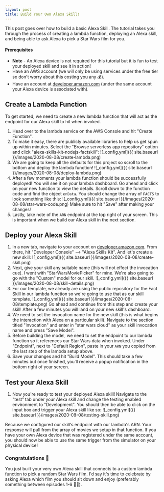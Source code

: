 ```yaml
---
layout: post
title: Build Your Own Alexa Skill!
---
```


This post goes over how to build a basic Alexa Skill. The tutorial takes you through the process of creating a lambda function, deploying an Alexa skill, and being able to ask Alexa to pick a Star Wars film for you.

#### Prerequisites
- **Note** - An Alexa device is not required for this tutorial but it is fun to test your deployed skill and see it in action!
- Have an AWS account (we will only be using services under the free tier so don't worry about this costing you any 💰).
- Have an account at [developer.amazon.com](https://www.developer.amazon.com) (under the same account your Alexa device is associated with).

## Create a Lambda Function
To get started, we need to create a new lambda function that will act as the endpoint for our Alexa skill to hit when invoked.
1. Head over to the lambda service on the AWS Console and hit "Create Function".
2. To make it easy, there are publicly available libraries to help us get spun up within minutes. Select the "Browse serverless app repository" option and click "alexa-skills-kit-nodejs-factskill":
![_config.yml]({{ site.baseurl }}/images/2020-08-08/create-lambda.png)
3. We are going to keep all the defaults for this project so scroll to the bottom and deploy the lambda function!
![_config.yml]({{ site.baseurl }}/images/2020-08-08/deploy-lambda.png)
4. After a few moments your lambda function should be successfully deployed! You will see it on your lambda dashboard. Go ahead and click on your new function to view the details. Scroll down to the function code and find the object `enData`. You should change the array of `FACTS` to look something like this:
![_config.yml]({{ site.baseurl }}/images/2020-08-08/star-wars-code.png)
Make sure to hit "Save" after making your changes!
5. Lastly, take note of the `ARN` endpoint at the top right of your screen. This is important when we build our Alexa skill in the next section.

## Deploy your Alexa Skill
1. In a new tab, navigate to your account on [developer.amazon.com](https://www.developer.amazon.com). From there,
hit "Developer Console" --> "Alexa Skills Kit". And let's create a new skill:
![_config.yml]({{ site.baseurl }}/images/2020-08-08/create-skill.png)
2. Next, give your skill any suitable name (this will not effect the invocation cue). I went with "StarWarsMoviePicker" for mine. We're also going to go with the "Custom" model for our skill.
![_config.yml]({{ site.baseurl }}/images/2020-08-08/skill-details.png)
3. For our template, we already are using the public repository for the Fact Skill in our lambda function so we're going to use that as our skill template.
![_config.yml]({{ site.baseurl }}/images/2020-08-08/template.png)
Go ahead and continue from this step and create your skill! After a few minutes you will land on your new skill's dashboard.
4. We need to set the invocation name for the new skill (this is what begins the interaction with Alexa on a particular skill). Navigate to the section titled "Invocation" and enter in "star wars cloud" as your skill invocation name and press "Save Model".
5. Before building the model, we need to set the endpoint to our lambda function so it references our Star Wars data when invoked. Under "Endpoint", next to "Default Region", paste in your `ARN` you copied from the last step of the lambda setup above.
6. Save your changes and hit "Build Model". This should take a few minutes but once finished, you'll receive a popup notification in the bottom right of your screen.

## Test your Alexa Skill
1. Now you're ready to test your deployed Alexa skill! Navigate to the "test" tab under your Alexa skill and change the testing enabled environment to "Development". You should then be able to click on the input box and trigger your Alexa skill like so:
![_config.yml]({{ site.baseurl }}/images/2020-08-08/testing-skill.png)

Because we configured our skill's endpoint with our lambda's ARN. Your response will pull from the array of movies we setup in that function. If you have your own Alexa device that was registered under the same account, you should now be able to use the same trigger from the simulator on your physical device!

### Congratulations 🎉
You just built your very own Alexa skill that connects to a custom lambda function to pick a random Star Wars film. I'd say it's time to celebrate by asking Alexa which film you should sit down and enjoy (preferably something between episodes 1-6 🚀🙄).
